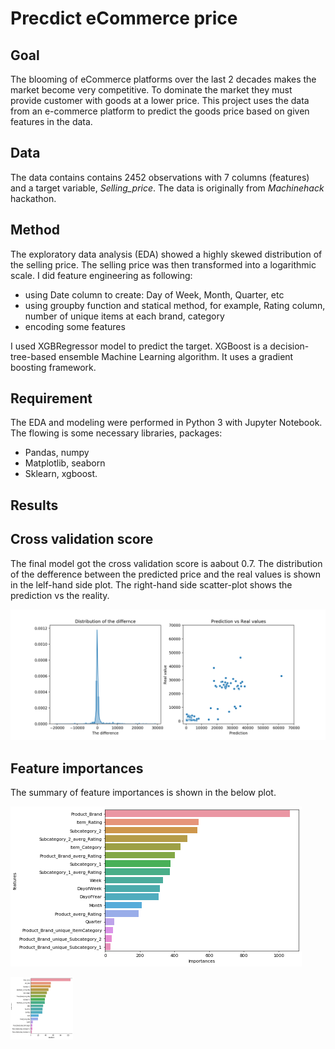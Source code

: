# Precdict eCommerce price
## Goal
The blooming of eCommerce platforms over the last 2 decades makes the market become very competitive. To dominate the market they must provide customer with goods at a lower price. This project uses the data from an e-commerce platform to predict the goods price based on given features in the data. 

## Data
The data contains contains 2452 observations with 7 columns (features) and a target variable, _Selling_price_. The data is originally from _Machinehack_ hackathon. 

## Method
The exploratory data analysis (EDA) showed a highly skewed distribution of the selling price. The selling price was then transformed into a logarithmic scale. I did feature engineering as following:
- using Date column to create: Day of Week, Month, Quarter, etc
- using groupby function and statical method, for example, Rating column, number of unique items at each brand, category
- encoding some features

I used XGBRegressor model to predict the target. XGBoost is a decision-tree-based ensemble Machine Learning algorithm. It uses a gradient boosting framework. 

## Requirement
The EDA and modeling were performed in Python 3 with Jupyter Notebook. The flowing is some necessary libraries, packages:
   - Pandas, numpy
   - Matplotlib, seaborn
   - Sklearn, xgboost.
   
## Results

## Cross validation score
The final model got the cross validation score is aabout 0.7. 
The distribution of the defference between the predicted price and the real values is shown in the lelf-hand side plot. The right-hand side scatter-plot shows the prediction vs the reality.

![Image description](https://github.com/lamdoanduc/Machine-Learning-Projects/blob/master/Predict_eCommerce_Price/plots/results_1.png)

## Feature importances 
The summary of feature importances is shown in the below plot. 

![Image description](https://github.com/lamdoanduc/Machine-Learning-Projects/blob/master/Predict_eCommerce_Price/plots/results_2.png)

<img align="left" width="100" height="100" src="https://github.com/lamdoanduc/Machine-Learning-Projects/blob/master/Predict_eCommerce_Price/plots/results_2.png">





